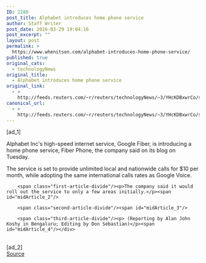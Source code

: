 ```yaml
---
ID: 2288
post_title: Alphabet introduces home phone service
author: Staff Writer
post_date: 2016-03-29 19:04:16
post_excerpt: ""
layout: post
permalink: >
  https://www.whenitson.com/alphabet-introduces-home-phone-service/
published: true
original_cats:
  - technologyNews
original_title:
  - Alphabet introduces home phone service
original_link:
  - >
    http://feeds.reuters.com/~r/reuters/technologyNews/~3/YHcKDBxwrCo/story01.htm
canonical_url:
  - >
    http://feeds.reuters.com/~r/reuters/technologyNews/~3/YHcKDBxwrCo/story01.htm
---
```

 [ad_1]
<br><div id="articleText">
<span id="midArticle_start"/>

<span class="focusParagraph" readability="7"><p><span class="articleLocatio&lt;/span&gt;n">Alphabet Inc's high-speed internet service, Google Fiber, is introducing a home phone service, Fiber Phone, the company said on its blog on Tuesday.</span></p></span><span id="midArticle_0"/><p>The service is set to provide unlimited local and nationwide calls for $10 per month, while adopting the same international calls rates as Google Voice. </p><span id="midArticle_1"/>
        
        <span class="first-article-divide"/><p>The company said it would roll out the service to only a few areas initially.</p><span id="midArticle_2"/>
        
        <span class="second-article-divide"/><span id="midArticle_3"/>
        
        <span class="third-article-divide"/><p> (Reporting by Alan John Koshy in Bengaluru; Editing by Don Sebastian)</p><span id="midArticle_4"/></div>
<br>[ad_2]
<br><a href="http://feeds.reuters.com/~r/reuters/technologyNews/~3/YHcKDBxwrCo/story01.htm">Source </a>